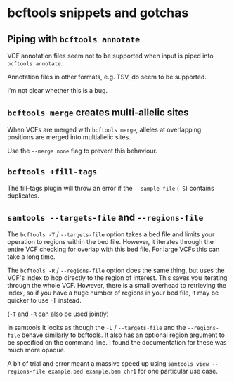 # bcftools snippets and gotchas

## Piping with `bcftools annotate`

VCF annotation files seem not to be supported when input is piped into `bcftools annotate`.

Annotation files in other formats, e.g. TSV, do seem to be supported.

I'm not clear whether this is a bug.

## `bcftools merge` creates multi-allelic sites

When VCFs are merged with `bcftools merge`, alleles at overlapping positions are merged into multiallelic sites.

Use the `--merge none` flag to prevent this behaviour.

## `bcftools +fill-tags`

The fill-tags plugin will throw an error if the `--sample-file` (`-S`) contains duplicates.

## `samtools --targets-file` and `--regions-file`

The `bcftools -T` / `--targets-file` option takes a bed file and limits your operation to regions within the bed file. However, it iterates through the entire VCF checking for overlap with this bed file. For large VCFs this can take a long time.

The `bcftools -R` / `--regions-file` option does the same thing, but uses the VCF's index to hop directly to the region of interest. This saves you iterating through the whole VCF. However, there is a small overhead to retrieving the index, so if you have a huge number of regions in your bed file, it may be quicker to use -T instead.

(`-T` and `-R` can also be used jointly)

In samtools it looks as though the `-L` / `--targets-file` and the `--regions-file` behave similarly to bcftools. It also has an optional region argument to be specified on the command line. I found the documentation for these was much more opaque.

A bit of trial and error meant a massive speed up using `samtools view --regions-file example.bed example.bam chr1` for one particular use case.
